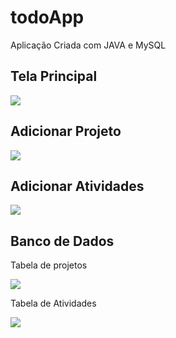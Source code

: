 # todoApp
 Aplicação Criada com JAVA e MySQL

<h2> Tela Principal</h2>

<img src="https://user-images.githubusercontent.com/102700138/201222731-dd4d7ea0-9b4a-441f-9a21-cac004db27bf.jpg">

<h2> Adicionar Projeto</h2>

<img src="https://user-images.githubusercontent.com/102700138/201222731-dd4d7ea0-9b4a-441f-9a21-cac004db27bf.jpg">

<h2> Adicionar Atividades</h2>

<img src="https://user-images.githubusercontent.com/102700138/201223011-b3723c20-bf1b-4283-82cd-35454e5fcfa9.jpg">

<h2> Banco de Dados</h2>
<p>Tabela de projetos</p>
<img src="https://user-images.githubusercontent.com/102700138/201223005-cdb8f963-a7ea-4602-bc21-a5625dabc35e.jpg">

<p>Tabela de Atividades</p>
<img src="https://user-images.githubusercontent.com/102700138/201223007-1d517fc9-cb66-4bb5-abbf-ff56c4837e4b.jpg">

